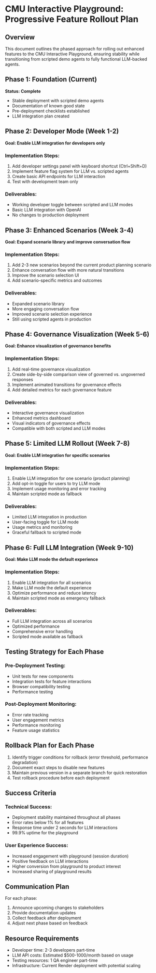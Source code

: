 # CMU Interactive Playground: Progressive Feature Rollout Plan

## Overview

This document outlines the phased approach for rolling out enhanced features to the CMU Interactive Playground, ensuring stability while transitioning from scripted demo agents to fully functional LLM-backed agents.

## Phase 1: Foundation (Current)

**Status: Complete**
- Stable deployment with scripted demo agents
- Documentation of known good state
- Pre-deployment checklists established
- LLM integration plan created

## Phase 2: Developer Mode (Week 1-2)

**Goal: Enable LLM integration for developers only**

### Implementation Steps:
1. Add developer settings panel with keyboard shortcut (Ctrl+Shift+D)
2. Implement feature flag system for LLM vs. scripted agents
3. Create basic API endpoints for LLM interaction
4. Test with development team only

### Deliverables:
- Working developer toggle between scripted and LLM modes
- Basic LLM integration with OpenAI
- No changes to production deployment

## Phase 3: Enhanced Scenarios (Week 3-4)

**Goal: Expand scenario library and improve conversation flow**

### Implementation Steps:
1. Add 2-3 new scenarios beyond the current product planning scenario
2. Enhance conversation flow with more natural transitions
3. Improve the scenario selection UI
4. Add scenario-specific metrics and outcomes

### Deliverables:
- Expanded scenario library
- More engaging conversation flow
- Improved scenario selection experience
- Still using scripted agents in production

## Phase 4: Governance Visualization (Week 5-6)

**Goal: Enhance visualization of governance benefits**

### Implementation Steps:
1. Add real-time governance visualization
2. Create side-by-side comparison view of governed vs. ungoverned responses
3. Implement animated transitions for governance effects
4. Add detailed metrics for each governance feature

### Deliverables:
- Interactive governance visualization
- Enhanced metrics dashboard
- Visual indicators of governance effects
- Compatible with both scripted and LLM modes

## Phase 5: Limited LLM Rollout (Week 7-8)

**Goal: Enable LLM integration for specific scenarios**

### Implementation Steps:
1. Enable LLM integration for one scenario (product planning)
2. Add opt-in toggle for users to try LLM mode
3. Implement usage monitoring and error tracking
4. Maintain scripted mode as fallback

### Deliverables:
- Limited LLM integration in production
- User-facing toggle for LLM mode
- Usage metrics and monitoring
- Graceful fallback to scripted mode

## Phase 6: Full LLM Integration (Week 9-10)

**Goal: Make LLM mode the default experience**

### Implementation Steps:
1. Enable LLM integration for all scenarios
2. Make LLM mode the default experience
3. Optimize performance and reduce latency
4. Maintain scripted mode as emergency fallback

### Deliverables:
- Full LLM integration across all scenarios
- Optimized performance
- Comprehensive error handling
- Scripted mode available as fallback

## Testing Strategy for Each Phase

### Pre-Deployment Testing:
- Unit tests for new components
- Integration tests for feature interactions
- Browser compatibility testing
- Performance testing

### Post-Deployment Monitoring:
- Error rate tracking
- User engagement metrics
- Performance monitoring
- Feature usage statistics

## Rollback Plan for Each Phase

1. Identify trigger conditions for rollback (error threshold, performance degradation)
2. Document exact steps to disable new features
3. Maintain previous version in a separate branch for quick restoration
4. Test rollback procedure before each deployment

## Success Criteria

### Technical Success:
- Deployment stability maintained throughout all phases
- Error rates below 1% for all features
- Response time under 2 seconds for LLM interactions
- 99.9% uptime for the playground

### User Experience Success:
- Increased engagement with playground (session duration)
- Positive feedback on LLM interactions
- Higher conversion from playground to product interest
- Increased sharing of playground results

## Communication Plan

For each phase:
1. Announce upcoming changes to stakeholders
2. Provide documentation updates
3. Collect feedback after deployment
4. Adjust next phase based on feedback

## Resource Requirements

- Developer time: 2-3 developers part-time
- LLM API costs: Estimated $500-1000/month based on usage
- Testing resources: 1 QA engineer part-time
- Infrastructure: Current Render deployment with potential scaling
